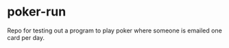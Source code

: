 # poker-run
Repo for testing out a program to play poker where someone is emailed one card per day.
